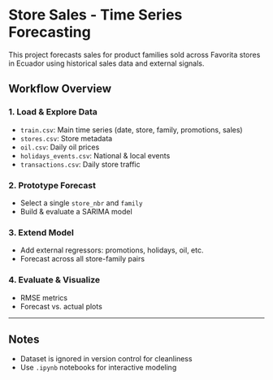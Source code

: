 # Store Sales - Time Series Forecasting

This project forecasts sales for product families sold across Favorita stores in Ecuador using historical sales data and external signals.

## Workflow Overview

### 1. Load & Explore Data
- `train.csv`: Main time series (date, store, family, promotions, sales)
- `stores.csv`: Store metadata
- `oil.csv`: Daily oil prices
- `holidays_events.csv`: National & local events
- `transactions.csv`: Daily store traffic

### 2. Prototype Forecast
- Select a single `store_nbr` and `family`
- Build & evaluate a SARIMA model

### 3. Extend Model
- Add external regressors: promotions, holidays, oil, etc.
- Forecast across all store-family pairs

### 4. Evaluate & Visualize
- RMSE metrics
- Forecast vs. actual plots

---

##  Notes
- Dataset is ignored in version control for cleanliness
- Use `.ipynb` notebooks for interactive modeling

